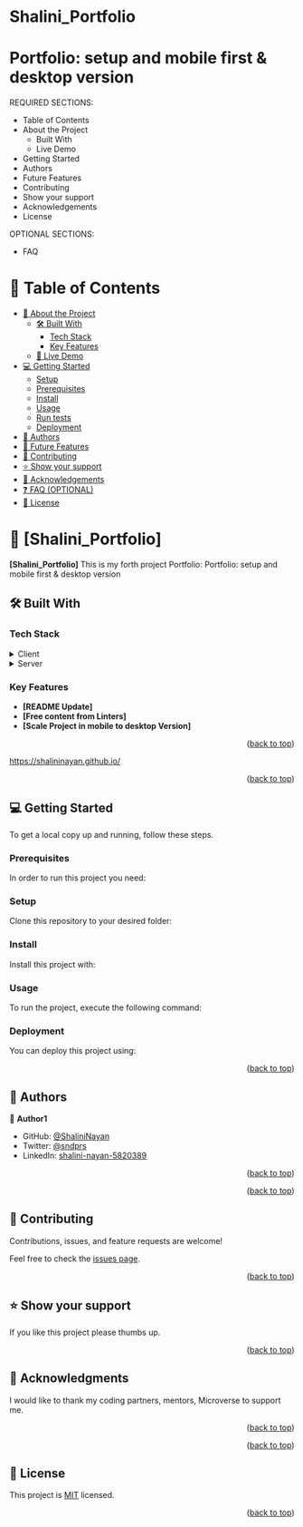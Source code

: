 # Shalini_Portfolio

# Portfolio: setup and mobile first & desktop version

REQUIRED SECTIONS:

- Table of Contents
- About the Project
  - Built With
  - Live Demo
- Getting Started
- Authors
- Future Features
- Contributing
- Show your support
- Acknowledgements
- License

OPTIONAL SECTIONS:

- FAQ

<div align="center">


</div>

<!-- TABLE OF CONTENTS -->

# 📗 Table of Contents

- [📖 About the Project](#about-project)
  - [🛠 Built With](#built-with)
    - [Tech Stack](#tech-stack)
    - [Key Features](#key-features)
  - [🚀 Live Demo](#live-demo)
- [💻 Getting Started](#getting-started)
  - [Setup](#setup)
  - [Prerequisites](#prerequisites)
  - [Install](#install)
  - [Usage](#usage)
  - [Run tests](#run-tests)
  - [Deployment](#triangular_flag_on_post-deployment)
- [👥 Authors](#authors)
- [🔭 Future Features](#future-features)
- [🤝 Contributing](#contributing)
- [⭐️ Show your support](#support)
- [🙏 Acknowledgements](#acknowledgements)
- [❓ FAQ (OPTIONAL)](#faq)
- [📝 License](#license)

<!-- PROJECT DESCRIPTION -->

# 📖 [Shalini_Portfolio] <a name="Portfolio: setup and mobile first & desktop version"></a>

**[Shalini_Portfolio]** This is my forth project Portfolio: Portfolio: setup and mobile first & desktop version

## 🛠 Built With <a name="built-with"></a>

### Tech Stack <a name="tech-stack"></a>

<details>
  <summary>Client</summary>
  <ul>
    <li><a href="https://html.org/">index.html</a></li>
  </ul>
</details>

<details>
  <summary>Server</summary>
  <ul>
    <li><a href="https://css.com/">style.css</a></li>
  </ul>
</details>

<!-- Features -->

### Key Features <a name="key-features"></a>

- **[README Update]**
- **[Free content from Linters]**
- **[Scale Project in mobile to desktop Version]**

<p align="right">(<a href="#readme-top">back to top</a>)</p>

<!-- LIVE DEMO -->

<!--## 🚀 Live Demo <a name="live-demo"></a>-->

https://shalininayan.github.io/

<p align="right">(<a href="#readme-top">back to top</a>)</p>

<!-- GETTING STARTED -->

## 💻 Getting Started <a name="getting-started"></a>

To get a local copy up and running, follow these steps.

### Prerequisites

In order to run this project you need:

<!--
Example command:

```sh
 Install by VS Code
```
 -->

### Setup

Clone this repository to your desired folder:

<!--
Example commands:

```sh
  cd my-folder
  git clone git@github.com:ShaliniNayan/Shalini_Portfolio.git
```
--->

### Install

Install this project with:

### Usage

To run the project, execute the following command:

<!--
Example command:

```sh
  live server
```
--->

### Deployment

You can deploy this project using:

<!--
Example:

```sh
github pages
```
 -->

<p align="right">(<a href="#readme-top">back to top</a>)</p>

<!-- AUTHORS -->

## 👥 Authors <a name="authors"></a>

👤 **Author1**

- GitHub: [@ShaliniNayan](https://github.com/ShaliniNayan)
- Twitter: [@sndprs](https://twitter.com/sndprs)
- LinkedIn: [shalini-nayan-5820389](https://linkedin.com/in/shalini-nayan-5820389)

<p align="right">(<a href="#readme-top">back to top</a>)</p>

<p align="right">(<a href="#readme-top">back to top</a>)</p>

<!-- CONTRIBUTING -->

## 🤝 Contributing <a name="contributing"></a>

Contributions, issues, and feature requests are welcome!

Feel free to check the [issues page](../../issues/).

<p align="right">(<a href="#readme-top">back to top</a>)</p>

<!-- SUPPORT -->

## ⭐️ Show your support <a name="support"></a>

If you like this project please thumbs up.

<p align="right">(<a href="#readme-top">back to top</a>)</p>

<!-- ACKNOWLEDGEMENTS -->

## 🙏 Acknowledgments <a name="acknowledgements"></a>

I would like to thank my coding partners, mentors, Microverse to support me.

<p align="right">(<a href="#readme-top">back to top</a>)</p>

<p align="right">(<a href="#readme-top">back to top</a>)</p>

<!-- LICENSE -->

## 📝 License <a name="LICENSE.md"></a>

This project is [MIT](./LICENSE.md) licensed.

<p align="right">(<a href="#readme-top">back to top</a>)</p>
